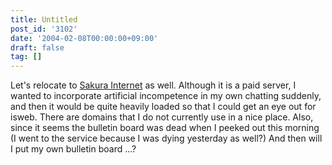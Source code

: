 ```yaml
---
title: Untitled
post_id: '3102'
date: '2004-02-08T00:00:00+09:00'
draft: false
tag: []
---
```


Let's relocate to [Sakura Internet](http://px.a8.net/svt/ejp?a8mat=2NBUD6+FJNHF6+D8Y+C1DUR) as well. Although it is a paid server, I wanted to incorporate artificial incompetence in my own chatting suddenly, and then it would be quite heavily loaded so that I could get an eye out for isweb. There are domains that I do not currently use in a nice place. Also, since it seems the bulletin board was dead when I peeked out this morning (I went to the service because I was dying yesterday as well?) And then will I put my own bulletin board ...?